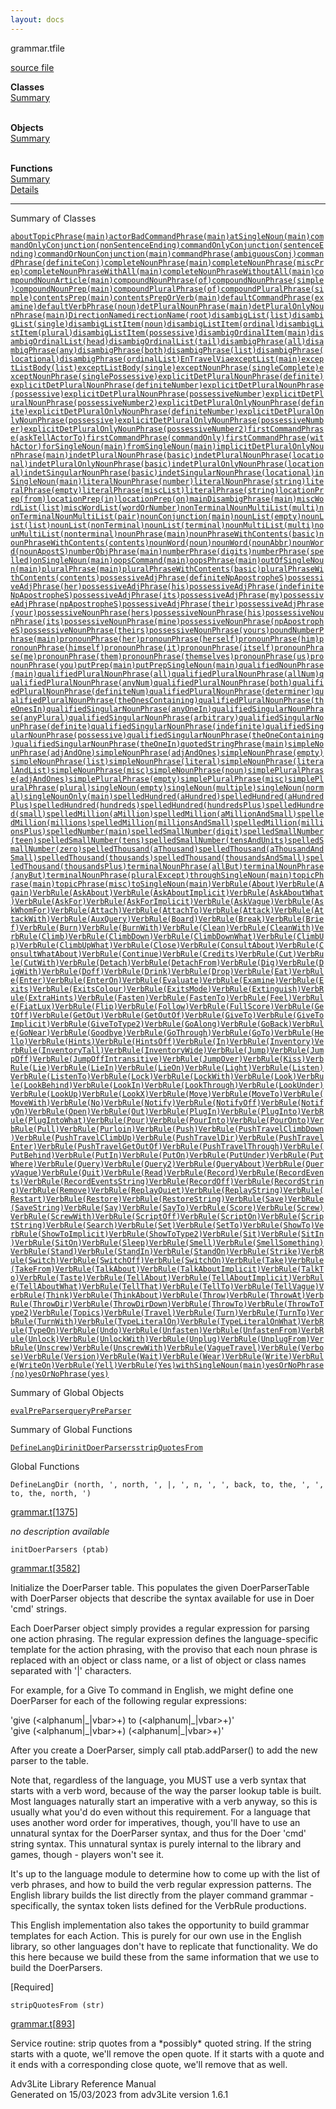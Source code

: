 ```yaml
---
layout: docs
---
```

<span class="title">grammar.t</span><span class="type">file</span>

[source file](../source/grammar.t.html)

**Classes**  
[Summary](#_ClassSummary_)  
 

**Objects**  
[Summary](#_ObjectSummary_)  
 

**Functions**  
[Summary](#_FunctionSummary_)  
[Details](#_Functions_)

<div class="fdesc">

------------------------------------------------------------------------

</div>

<span id="_ClassSummary_"></span>

<div class="mjhd">

<span class="hdln">Summary of Classes</span>  

</div>

[`aboutTopicPhrase(main)`](../object/aboutTopicPhrase(main).html)[`actorBadCommandPhrase(main)`](../object/actorBadCommandPhrase(main).html)[`atSingleNoun(main)`](../object/atSingleNoun(main).html)[`commandOnlyConjunction(nonSentenceEnding)`](../object/commandOnlyConjunction(nonSentenceEnding).html)[`commandOnlyConjunction(sentenceEnding)`](../object/commandOnlyConjunction(sentenceEnding).html)[`commandOrNounConjunction(main)`](../object/commandOrNounConjunction(main).html)[`commandPhrase(ambiguousConj)`](../object/commandPhrase(ambiguousConj).html)[`commandPhrase(definiteConj)`](../object/commandPhrase(definiteConj).html)[`completeNounPhrase(main)`](../object/completeNounPhrase(main).html)[`completeNounPhrase(miscPrep)`](../object/completeNounPhrase(miscPrep).html)[`completeNounPhraseWithAll(main)`](../object/completeNounPhraseWithAll(main).html)[`completeNounPhraseWithoutAll(main)`](../object/completeNounPhraseWithoutAll(main).html)[`compoundNounArticle(main)`](../object/compoundNounArticle(main).html)[`compoundNounPhrase(of)`](../object/compoundNounPhrase(of).html)[`compoundNounPhrase(simple)`](../object/compoundNounPhrase(simple).html)[`compoundNounPrep(main)`](../object/compoundNounPrep(main).html)[`compoundPluralPhrase(of)`](../object/compoundPluralPhrase(of).html)[`compoundPluralPhrase(simple)`](../object/compoundPluralPhrase(simple).html)[`contentsPrep(main)`](../object/contentsPrep(main).html)[`contentsPrepOrVerb(main)`](../object/contentsPrepOrVerb(main).html)[`defaultCommandPhrase(examine)`](../object/defaultCommandPhrase(examine).html)[`defaultVerbPhrase(noun)`](../object/defaultVerbPhrase(noun).html)[`detPluralNounPhrase(main)`](../object/detPluralNounPhrase(main).html)[`detPluralOnlyNounPhrase(main)`](../object/detPluralOnlyNounPhrase(main).html)[`DirectionName`](../object/DirectionName.html)[`directionName(root)`](../object/directionName(root).html)[`disambigList(list)`](../object/disambigList(list).html)[`disambigList(single)`](../object/disambigList(single).html)[`disambigListItem(noun)`](../object/disambigListItem(noun).html)[`disambigListItem(ordinal)`](../object/disambigListItem(ordinal).html)[`disambigListItem(plural)`](../object/disambigListItem(plural).html)[`disambigListItem(possessive)`](../object/disambigListItem(possessive).html)[`disambigOrdinalItem(main)`](../object/disambigOrdinalItem(main).html)[`disambigOrdinalList(head)`](../object/disambigOrdinalList(head).html)[`disambigOrdinalList(tail)`](../object/disambigOrdinalList(tail).html)[`disambigPhrase(all)`](../object/disambigPhrase(all).html)[`disambigPhrase(any)`](../object/disambigPhrase(any).html)[`disambigPhrase(both)`](../object/disambigPhrase(both).html)[`disambigPhrase(list)`](../object/disambigPhrase(list).html)[`disambigPhrase(locational)`](../object/disambigPhrase(locational).html)[`disambigPhrase(ordinalList)`](../object/disambigPhrase(ordinalList).html)[`EnTravelVia`](../object/EnTravelVia.html)[`exceptList(main)`](../object/exceptList(main).html)[`exceptListBody(list)`](../object/exceptListBody(list).html)[`exceptListBody(single)`](../object/exceptListBody(single).html)[`exceptNounPhrase(singleComplete)`](../object/exceptNounPhrase(singleComplete).html)[`exceptNounPhrase(singlePossessive)`](../object/exceptNounPhrase(singlePossessive).html)[`explicitDetPluralNounPhrase(definite)`](../object/explicitDetPluralNounPhrase(definite).html)[`explicitDetPluralNounPhrase(definiteNumber)`](../object/explicitDetPluralNounPhrase(definiteNumber).html)[`explicitDetPluralNounPhrase(possessive)`](../object/explicitDetPluralNounPhrase(possessive).html)[`explicitDetPluralNounPhrase(possessiveNumber)`](../object/explicitDetPluralNounPhrase(possessiveNumber).html)[`explicitDetPluralNounPhrase(possessiveNumber2)`](../object/explicitDetPluralNounPhrase(possessiveNumber2).html)[`explicitDetPluralOnlyNounPhrase(definite)`](../object/explicitDetPluralOnlyNounPhrase(definite).html)[`explicitDetPluralOnlyNounPhrase(definiteNumber)`](../object/explicitDetPluralOnlyNounPhrase(definiteNumber).html)[`explicitDetPluralOnlyNounPhrase(possessive)`](../object/explicitDetPluralOnlyNounPhrase(possessive).html)[`explicitDetPluralOnlyNounPhrase(possessiveNumber)`](../object/explicitDetPluralOnlyNounPhrase(possessiveNumber).html)[`explicitDetPluralOnlyNounPhrase(possessiveNumber2)`](../object/explicitDetPluralOnlyNounPhrase(possessiveNumber2).html)[`firstCommandPhrase(askTellActorTo)`](../object/firstCommandPhrase(askTellActorTo).html)[`firstCommandPhrase(commandOnly)`](../object/firstCommandPhrase(commandOnly).html)[`firstCommandPhrase(withActor)`](../object/firstCommandPhrase(withActor).html)[`forSingleNoun(main)`](../object/forSingleNoun(main).html)[`fromSingleNoun(main)`](../object/fromSingleNoun(main).html)[`implicitDetPluralOnlyNounPhrase(main)`](../object/implicitDetPluralOnlyNounPhrase(main).html)[`indetPluralNounPhrase(basic)`](../object/indetPluralNounPhrase(basic).html)[`indetPluralNounPhrase(locational)`](../object/indetPluralNounPhrase(locational).html)[`indetPluralOnlyNounPhrase(basic)`](../object/indetPluralOnlyNounPhrase(basic).html)[`indetPluralOnlyNounPhrase(locational)`](../object/indetPluralOnlyNounPhrase(locational).html)[`indetSingularNounPhrase(basic)`](../object/indetSingularNounPhrase(basic).html)[`indetSingularNounPhrase(locational)`](../object/indetSingularNounPhrase(locational).html)[`inSingleNoun(main)`](../object/inSingleNoun(main).html)[`literalNounPhrase(number)`](../object/literalNounPhrase(number).html)[`literalNounPhrase(string)`](../object/literalNounPhrase(string).html)[`literalPhrase(empty)`](../object/literalPhrase(empty).html)[`literalPhrase(miscList)`](../object/literalPhrase(miscList).html)[`literalPhrase(string)`](../object/literalPhrase(string).html)[`locationPrep(from)`](../object/locationPrep(from).html)[`locationPrep(in)`](../object/locationPrep(in).html)[`locationPrep(on)`](../object/locationPrep(on).html)[`mainDisambigPhrase(main)`](../object/mainDisambigPhrase(main).html)[`miscWordList(list)`](../object/miscWordList(list).html)[`miscWordList(wordOrNumber)`](../object/miscWordList(wordOrNumber).html)[`nonTerminalNounMultiList(multi)`](../object/nonTerminalNounMultiList(multi).html)[`nonTerminalNounMultiList(pair)`](../object/nonTerminalNounMultiList(pair).html)[`nounConjunction(main)`](../object/nounConjunction(main).html)[`nounList(empty)`](../object/nounList(empty).html)[`nounList(list)`](../object/nounList(list).html)[`nounList(nonTerminal)`](../object/nounList(nonTerminal).html)[`nounList(terminal)`](../object/nounList(terminal).html)[`nounMultiList(multi)`](../object/nounMultiList(multi).html)[`nounMultiList(nonterminal)`](../object/nounMultiList(nonterminal).html)[`nounPhrase(main)`](../object/nounPhrase(main).html)[`nounPhraseWithContents(basic)`](../object/nounPhraseWithContents(basic).html)[`nounPhraseWithContents(contents)`](../object/nounPhraseWithContents(contents).html)[`nounWord(noun)`](../object/nounWord(noun).html)[`nounWord(nounAbbr)`](../object/nounWord(nounAbbr).html)[`nounWord(nounApostS)`](../object/nounWord(nounApostS).html)[`numberObjPhrase(main)`](../object/numberObjPhrase(main).html)[`numberPhrase(digits)`](../object/numberPhrase(digits).html)[`numberPhrase(spelled)`](../object/numberPhrase(spelled).html)[`onSingleNoun(main)`](../object/onSingleNoun(main).html)[`oopsCommand(main)`](../object/oopsCommand(main).html)[`oopsPhrase(main)`](../object/oopsPhrase(main).html)[`outOfSingleNoun(main)`](../object/outOfSingleNoun(main).html)[`pluralPhrase(main)`](../object/pluralPhrase(main).html)[`pluralPhraseWithContents(basic)`](../object/pluralPhraseWithContents(basic).html)[`pluralPhraseWithContents(contents)`](../object/pluralPhraseWithContents(contents).html)[`possessiveAdjPhrase(definiteNpApostropheS)`](../object/possessiveAdjPhrase(definiteNpApostropheS).html)[`possessiveAdjPhrase(her)`](../object/possessiveAdjPhrase(her).html)[`possessiveAdjPhrase(his)`](../object/possessiveAdjPhrase(his).html)[`possessiveAdjPhrase(indefiniteNpApostropheS)`](../object/possessiveAdjPhrase(indefiniteNpApostropheS).html)[`possessiveAdjPhrase(its)`](../object/possessiveAdjPhrase(its).html)[`possessiveAdjPhrase(my)`](../object/possessiveAdjPhrase(my).html)[`possessiveAdjPhrase(npApostropheS)`](../object/possessiveAdjPhrase(npApostropheS).html)[`possessiveAdjPhrase(their)`](../object/possessiveAdjPhrase(their).html)[`possessiveAdjPhrase(your)`](../object/possessiveAdjPhrase(your).html)[`possessiveNounPhrase(hers)`](../object/possessiveNounPhrase(hers).html)[`possessiveNounPhrase(his)`](../object/possessiveNounPhrase(his).html)[`possessiveNounPhrase(its)`](../object/possessiveNounPhrase(its).html)[`possessiveNounPhrase(mine)`](../object/possessiveNounPhrase(mine).html)[`possessiveNounPhrase(npApostropheS)`](../object/possessiveNounPhrase(npApostropheS).html)[`possessiveNounPhrase(theirs)`](../object/possessiveNounPhrase(theirs).html)[`possessiveNounPhrase(yours)`](../object/possessiveNounPhrase(yours).html)[`poundNumberPhrase(main)`](../object/poundNumberPhrase(main).html)[`pronounPhrase(her)`](../object/pronounPhrase(her).html)[`pronounPhrase(herself)`](../object/pronounPhrase(herself).html)[`pronounPhrase(him)`](../object/pronounPhrase(him).html)[`pronounPhrase(himself)`](../object/pronounPhrase(himself).html)[`pronounPhrase(it)`](../object/pronounPhrase(it).html)[`pronounPhrase(itself)`](../object/pronounPhrase(itself).html)[`pronounPhrase(me)`](../object/pronounPhrase(me).html)[`pronounPhrase(them)`](../object/pronounPhrase(them).html)[`pronounPhrase(themselves)`](../object/pronounPhrase(themselves).html)[`pronounPhrase(us)`](../object/pronounPhrase(us).html)[`pronounPhrase(you)`](../object/pronounPhrase(you).html)[`putPrep(main)`](../object/putPrep(main).html)[`putPrepSingleNoun(main)`](../object/putPrepSingleNoun(main).html)[`qualifiedNounPhrase(main)`](../object/qualifiedNounPhrase(main).html)[`qualifiedPluralNounPhrase(all)`](../object/qualifiedPluralNounPhrase(all).html)[`qualifiedPluralNounPhrase(allNum)`](../object/qualifiedPluralNounPhrase(allNum).html)[`qualifiedPluralNounPhrase(anyNum)`](../object/qualifiedPluralNounPhrase(anyNum).html)[`qualifiedPluralNounPhrase(both)`](../object/qualifiedPluralNounPhrase(both).html)[`qualifiedPluralNounPhrase(definiteNum)`](../object/qualifiedPluralNounPhrase(definiteNum).html)[`qualifiedPluralNounPhrase(determiner)`](../object/qualifiedPluralNounPhrase(determiner).html)[`qualifiedPluralNounPhrase(theOnesContaining)`](../object/qualifiedPluralNounPhrase(theOnesContaining).html)[`qualifiedPluralNounPhrase(theOnesIn)`](../object/qualifiedPluralNounPhrase(theOnesIn).html)[`qualifiedSingularNounPhrase(anyOneIn)`](../object/qualifiedSingularNounPhrase(anyOneIn).html)[`qualifiedSingularNounPhrase(anyPlural)`](../object/qualifiedSingularNounPhrase(anyPlural).html)[`qualifiedSingularNounPhrase(arbitrary)`](../object/qualifiedSingularNounPhrase(arbitrary).html)[`qualifiedSingularNounPhrase(definite)`](../object/qualifiedSingularNounPhrase(definite).html)[`qualifiedSingularNounPhrase(indefinite)`](../object/qualifiedSingularNounPhrase(indefinite).html)[`qualifiedSingularNounPhrase(possessive)`](../object/qualifiedSingularNounPhrase(possessive).html)[`qualifiedSingularNounPhrase(theOneContaining)`](../object/qualifiedSingularNounPhrase(theOneContaining).html)[`qualifiedSingularNounPhrase(theOneIn)`](../object/qualifiedSingularNounPhrase(theOneIn).html)[`quotedStringPhrase(main)`](../object/quotedStringPhrase(main).html)[`simpleNounPhrase(adjAndOne)`](../object/simpleNounPhrase(adjAndOne).html)[`simpleNounPhrase(adjAndOnes)`](../object/simpleNounPhrase(adjAndOnes).html)[`simpleNounPhrase(empty)`](../object/simpleNounPhrase(empty).html)[`simpleNounPhrase(list)`](../object/simpleNounPhrase(list).html)[`simpleNounPhrase(literal)`](../object/simpleNounPhrase(literal).html)[`simpleNounPhrase(literalAndList)`](../object/simpleNounPhrase(literalAndList).html)[`simpleNounPhrase(misc)`](../object/simpleNounPhrase(misc).html)[`simpleNounPhrase(noun)`](../object/simpleNounPhrase(noun).html)[`simplePluralPhrase(adjAndOnes)`](../object/simplePluralPhrase(adjAndOnes).html)[`simplePluralPhrase(empty)`](../object/simplePluralPhrase(empty).html)[`simplePluralPhrase(misc)`](../object/simplePluralPhrase(misc).html)[`simplePluralPhrase(plural)`](../object/simplePluralPhrase(plural).html)[`singleNoun(empty)`](../object/singleNoun(empty).html)[`singleNoun(multiple)`](../object/singleNoun(multiple).html)[`singleNoun(normal)`](../object/singleNoun(normal).html)[`singleNounOnly(main)`](../object/singleNounOnly(main).html)[`spelledHundred(aHundred)`](../object/spelledHundred(aHundred).html)[`spelledHundred(aHundredPlus)`](../object/spelledHundred(aHundredPlus).html)[`spelledHundred(hundreds)`](../object/spelledHundred(hundreds).html)[`spelledHundred(hundredsPlus)`](../object/spelledHundred(hundredsPlus).html)[`spelledHundred(small)`](../object/spelledHundred(small).html)[`spelledMillion(aMillion)`](../object/spelledMillion(aMillion).html)[`spelledMillion(aMillionAndSmall)`](../object/spelledMillion(aMillionAndSmall).html)[`spelledMillion(millions)`](../object/spelledMillion(millions).html)[`spelledMillion(millionsAndSmall)`](../object/spelledMillion(millionsAndSmall).html)[`spelledMillion(millionsPlus)`](../object/spelledMillion(millionsPlus).html)[`spelledNumber(main)`](../object/spelledNumber(main).html)[`spelledSmallNumber(digit)`](../object/spelledSmallNumber(digit).html)[`spelledSmallNumber(teen)`](../object/spelledSmallNumber(teen).html)[`spelledSmallNumber(tens)`](../object/spelledSmallNumber(tens).html)[`spelledSmallNumber(tensAndUnits)`](../object/spelledSmallNumber(tensAndUnits).html)[`spelledSmallNumber(zero)`](../object/spelledSmallNumber(zero).html)[`spelledThousand(aThousand)`](../object/spelledThousand(aThousand).html)[`spelledThousand(aThousandAndSmall)`](../object/spelledThousand(aThousandAndSmall).html)[`spelledThousand(thousands)`](../object/spelledThousand(thousands).html)[`spelledThousand(thousandsAndSmall)`](../object/spelledThousand(thousandsAndSmall).html)[`spelledThousand(thousandsPlus)`](../object/spelledThousand(thousandsPlus).html)[`terminalNounPhrase(allBut)`](../object/terminalNounPhrase(allBut).html)[`terminalNounPhrase(anyBut)`](../object/terminalNounPhrase(anyBut).html)[`terminalNounPhrase(pluralExcept)`](../object/terminalNounPhrase(pluralExcept).html)[`throughSingleNoun(main)`](../object/throughSingleNoun(main).html)[`topicPhrase(main)`](../object/topicPhrase(main).html)[`topicPhrase(misc)`](../object/topicPhrase(misc).html)[`toSingleNoun(main)`](../object/toSingleNoun(main).html)[`VerbRule(About)`](../object/VerbRule(About).html)[`VerbRule(Again)`](../object/VerbRule(Again).html)[`VerbRule(AskAbout)`](../object/VerbRule(AskAbout).html)[`VerbRule(AskAboutImplicit)`](../object/VerbRule(AskAboutImplicit).html)[`VerbRule(AskAboutWhat)`](../object/VerbRule(AskAboutWhat).html)[`VerbRule(AskFor)`](../object/VerbRule(AskFor).html)[`VerbRule(AskForImplicit)`](../object/VerbRule(AskForImplicit).html)[`VerbRule(AskVague)`](../object/VerbRule(AskVague).html)[`VerbRule(AskWhomFor)`](../object/VerbRule(AskWhomFor).html)[`VerbRule(Attach)`](../object/VerbRule(Attach).html)[`VerbRule(AttachTo)`](../object/VerbRule(AttachTo).html)[`VerbRule(Attack)`](../object/VerbRule(Attack).html)[`VerbRule(AttackWith)`](../object/VerbRule(AttackWith).html)[`VerbRule(AuxQuery)`](../object/VerbRule(AuxQuery).html)[`VerbRule(Board)`](../object/VerbRule(Board).html)[`VerbRule(Break)`](../object/VerbRule(Break).html)[`VerbRule(Brief)`](../object/VerbRule(Brief).html)[`VerbRule(Burn)`](../object/VerbRule(Burn).html)[`VerbRule(BurnWith)`](../object/VerbRule(BurnWith).html)[`VerbRule(Clean)`](../object/VerbRule(Clean).html)[`VerbRule(CleanWith)`](../object/VerbRule(CleanWith).html)[`VerbRule(Climb)`](../object/VerbRule(Climb).html)[`VerbRule(ClimbDown)`](../object/VerbRule(ClimbDown).html)[`VerbRule(ClimbDownWhat)`](../object/VerbRule(ClimbDownWhat).html)[`VerbRule(ClimbUp)`](../object/VerbRule(ClimbUp).html)[`VerbRule(ClimbUpWhat)`](../object/VerbRule(ClimbUpWhat).html)[`VerbRule(Close)`](../object/VerbRule(Close).html)[`VerbRule(ConsultAbout)`](../object/VerbRule(ConsultAbout).html)[`VerbRule(ConsultWhatAbout)`](../object/VerbRule(ConsultWhatAbout).html)[`VerbRule(Continue)`](../object/VerbRule(Continue).html)[`VerbRule(Credits)`](../object/VerbRule(Credits).html)[`VerbRule(Cut)`](../object/VerbRule(Cut).html)[`VerbRule(CutWith)`](../object/VerbRule(CutWith).html)[`VerbRule(Detach)`](../object/VerbRule(Detach).html)[`VerbRule(DetachFrom)`](../object/VerbRule(DetachFrom).html)[`VerbRule(Dig)`](../object/VerbRule(Dig).html)[`VerbRule(DigWith)`](../object/VerbRule(DigWith).html)[`VerbRule(Doff)`](../object/VerbRule(Doff).html)[`VerbRule(Drink)`](../object/VerbRule(Drink).html)[`VerbRule(Drop)`](../object/VerbRule(Drop).html)[`VerbRule(Eat)`](../object/VerbRule(Eat).html)[`VerbRule(Enter)`](../object/VerbRule(Enter).html)[`VerbRule(EnterOn)`](../object/VerbRule(EnterOn).html)[`VerbRule(Evaluate)`](../object/VerbRule(Evaluate).html)[`VerbRule(Examine)`](../object/VerbRule(Examine).html)[`VerbRule(Exits)`](../object/VerbRule(Exits).html)[`VerbRule(ExitsColour)`](../object/VerbRule(ExitsColour).html)[`VerbRule(ExitsMode)`](../object/VerbRule(ExitsMode).html)[`VerbRule(Extinguish)`](../object/VerbRule(Extinguish).html)[`VerbRule(ExtraHints)`](../object/VerbRule(ExtraHints).html)[`VerbRule(Fasten)`](../object/VerbRule(Fasten).html)[`VerbRule(FastenTo)`](../object/VerbRule(FastenTo).html)[`VerbRule(Feel)`](../object/VerbRule(Feel).html)[`VerbRule(FiatLux)`](../object/VerbRule(FiatLux).html)[`VerbRule(Flip)`](../object/VerbRule(Flip).html)[`VerbRule(Follow)`](../object/VerbRule(Follow).html)[`VerbRule(FullScore)`](../object/VerbRule(FullScore).html)[`VerbRule(GetOff)`](../object/VerbRule(GetOff).html)[`VerbRule(GetOut)`](../object/VerbRule(GetOut).html)[`VerbRule(GetOutOf)`](../object/VerbRule(GetOutOf).html)[`VerbRule(GiveTo)`](../object/VerbRule(GiveTo).html)[`VerbRule(GiveToImplicit)`](../object/VerbRule(GiveToImplicit).html)[`VerbRule(GiveToType2)`](../object/VerbRule(GiveToType2).html)[`VerbRule(GoAlong)`](../object/VerbRule(GoAlong).html)[`VerbRule(GoBack)`](../object/VerbRule(GoBack).html)[`VerbRule(GoNear)`](../object/VerbRule(GoNear).html)[`VerbRule(Goodbye)`](../object/VerbRule(Goodbye).html)[`VerbRule(GoThrough)`](../object/VerbRule(GoThrough).html)[`VerbRule(GoTo)`](../object/VerbRule(GoTo).html)[`VerbRule(Hello)`](../object/VerbRule(Hello).html)[`VerbRule(Hints)`](../object/VerbRule(Hints).html)[`VerbRule(HintsOff)`](../object/VerbRule(HintsOff).html)[`VerbRule(In)`](../object/VerbRule(In).html)[`VerbRule(Inventory)`](../object/VerbRule(Inventory).html)[`VerbRule(InventoryTall)`](../object/VerbRule(InventoryTall).html)[`VerbRule(InventoryWide)`](../object/VerbRule(InventoryWide).html)[`VerbRule(Jump)`](../object/VerbRule(Jump).html)[`VerbRule(JumpOff)`](../object/VerbRule(JumpOff).html)[`VerbRule(JumpOffIntransitive)`](../object/VerbRule(JumpOffIntransitive).html)[`VerbRule(JumpOver)`](../object/VerbRule(JumpOver).html)[`VerbRule(Kiss)`](../object/VerbRule(Kiss).html)[`VerbRule(Lie)`](../object/VerbRule(Lie).html)[`VerbRule(LieIn)`](../object/VerbRule(LieIn).html)[`VerbRule(LieOn)`](../object/VerbRule(LieOn).html)[`VerbRule(Light)`](../object/VerbRule(Light).html)[`VerbRule(Listen)`](../object/VerbRule(Listen).html)[`VerbRule(ListenTo)`](../object/VerbRule(ListenTo).html)[`VerbRule(Lock)`](../object/VerbRule(Lock).html)[`VerbRule(LockWith)`](../object/VerbRule(LockWith).html)[`VerbRule(Look)`](../object/VerbRule(Look).html)[`VerbRule(LookBehind)`](../object/VerbRule(LookBehind).html)[`VerbRule(LookIn)`](../object/VerbRule(LookIn).html)[`VerbRule(LookThrough)`](../object/VerbRule(LookThrough).html)[`VerbRule(LookUnder)`](../object/VerbRule(LookUnder).html)[`VerbRule(LookUp)`](../object/VerbRule(LookUp).html)[`VerbRule(LookX)`](../object/VerbRule(LookX).html)[`VerbRule(Move)`](../object/VerbRule(Move).html)[`VerbRule(MoveTo)`](../object/VerbRule(MoveTo).html)[`VerbRule(MoveWith)`](../object/VerbRule(MoveWith).html)[`VerbRule(No)`](../object/VerbRule(No).html)[`VerbRule(Notify)`](../object/VerbRule(Notify).html)[`VerbRule(NotifyOff)`](../object/VerbRule(NotifyOff).html)[`VerbRule(NotifyOn)`](../object/VerbRule(NotifyOn).html)[`VerbRule(Open)`](../object/VerbRule(Open).html)[`VerbRule(Out)`](../object/VerbRule(Out).html)[`VerbRule(PlugIn)`](../object/VerbRule(PlugIn).html)[`VerbRule(PlugInto)`](../object/VerbRule(PlugInto).html)[`VerbRule(PlugIntoWhat)`](../object/VerbRule(PlugIntoWhat).html)[`VerbRule(Pour)`](../object/VerbRule(Pour).html)[`VerbRule(PourInto)`](../object/VerbRule(PourInto).html)[`VerbRule(PourOnto)`](../object/VerbRule(PourOnto).html)[`VerbRule(Pull)`](../object/VerbRule(Pull).html)[`VerbRule(Purloin)`](../object/VerbRule(Purloin).html)[`VerbRule(Push)`](../object/VerbRule(Push).html)[`VerbRule(PushTravelClimbDown)`](../object/VerbRule(PushTravelClimbDown).html)[`VerbRule(PushTravelClimbUp)`](../object/VerbRule(PushTravelClimbUp).html)[`VerbRule(PushTravelDir)`](../object/VerbRule(PushTravelDir).html)[`VerbRule(PushTravelEnter)`](../object/VerbRule(PushTravelEnter).html)[`VerbRule(PushTravelGetOutOf)`](../object/VerbRule(PushTravelGetOutOf).html)[`VerbRule(PushTravelThrough)`](../object/VerbRule(PushTravelThrough).html)[`VerbRule(PutBehind)`](../object/VerbRule(PutBehind).html)[`VerbRule(PutIn)`](../object/VerbRule(PutIn).html)[`VerbRule(PutOn)`](../object/VerbRule(PutOn).html)[`VerbRule(PutUnder)`](../object/VerbRule(PutUnder).html)[`VerbRule(PutWhere)`](../object/VerbRule(PutWhere).html)[`VerbRule(Query)`](../object/VerbRule(Query).html)[`VerbRule(Query2)`](../object/VerbRule(Query2).html)[`VerbRule(QueryAbout)`](../object/VerbRule(QueryAbout).html)[`VerbRule(QueryVague)`](../object/VerbRule(QueryVague).html)[`VerbRule(Quit)`](../object/VerbRule(Quit).html)[`VerbRule(Read)`](../object/VerbRule(Read).html)[`VerbRule(Record)`](../object/VerbRule(Record).html)[`VerbRule(RecordEvents)`](../object/VerbRule(RecordEvents).html)[`VerbRule(RecordEventsString)`](../object/VerbRule(RecordEventsString).html)[`VerbRule(RecordOff)`](../object/VerbRule(RecordOff).html)[`VerbRule(RecordString)`](../object/VerbRule(RecordString).html)[`VerbRule(Remove)`](../object/VerbRule(Remove).html)[`VerbRule(ReplayQuiet)`](../object/VerbRule(ReplayQuiet).html)[`VerbRule(ReplayString)`](../object/VerbRule(ReplayString).html)[`VerbRule(Restart)`](../object/VerbRule(Restart).html)[`VerbRule(Restore)`](../object/VerbRule(Restore).html)[`VerbRule(RestoreString)`](../object/VerbRule(RestoreString).html)[`VerbRule(Save)`](../object/VerbRule(Save).html)[`VerbRule(SaveString)`](../object/VerbRule(SaveString).html)[`VerbRule(Say)`](../object/VerbRule(Say).html)[`VerbRule(SayTo)`](../object/VerbRule(SayTo).html)[`VerbRule(Score)`](../object/VerbRule(Score).html)[`VerbRule(Screw)`](../object/VerbRule(Screw).html)[`VerbRule(ScrewWith)`](../object/VerbRule(ScrewWith).html)[`VerbRule(ScriptOff)`](../object/VerbRule(ScriptOff).html)[`VerbRule(ScriptOn)`](../object/VerbRule(ScriptOn).html)[`VerbRule(ScriptString)`](../object/VerbRule(ScriptString).html)[`VerbRule(Search)`](../object/VerbRule(Search).html)[`VerbRule(Set)`](../object/VerbRule(Set).html)[`VerbRule(SetTo)`](../object/VerbRule(SetTo).html)[`VerbRule(ShowTo)`](../object/VerbRule(ShowTo).html)[`VerbRule(ShowToImplicit)`](../object/VerbRule(ShowToImplicit).html)[`VerbRule(ShowToType2)`](../object/VerbRule(ShowToType2).html)[`VerbRule(Sit)`](../object/VerbRule(Sit).html)[`VerbRule(SitIn)`](../object/VerbRule(SitIn).html)[`VerbRule(SitOn)`](../object/VerbRule(SitOn).html)[`VerbRule(Sleep)`](../object/VerbRule(Sleep).html)[`VerbRule(Smell)`](../object/VerbRule(Smell).html)[`VerbRule(SmellSomething)`](../object/VerbRule(SmellSomething).html)[`VerbRule(Stand)`](../object/VerbRule(Stand).html)[`VerbRule(StandIn)`](../object/VerbRule(StandIn).html)[`VerbRule(StandOn)`](../object/VerbRule(StandOn).html)[`VerbRule(Strike)`](../object/VerbRule(Strike).html)[`VerbRule(Switch)`](../object/VerbRule(Switch).html)[`VerbRule(SwitchOff)`](../object/VerbRule(SwitchOff).html)[`VerbRule(SwitchOn)`](../object/VerbRule(SwitchOn).html)[`VerbRule(Take)`](../object/VerbRule(Take).html)[`VerbRule(TakeFrom)`](../object/VerbRule(TakeFrom).html)[`VerbRule(TalkAbout)`](../object/VerbRule(TalkAbout).html)[`VerbRule(TalkAboutImplicit)`](../object/VerbRule(TalkAboutImplicit).html)[`VerbRule(TalkTo)`](../object/VerbRule(TalkTo).html)[`VerbRule(Taste)`](../object/VerbRule(Taste).html)[`VerbRule(TellAbout)`](../object/VerbRule(TellAbout).html)[`VerbRule(TellAboutImplicit)`](../object/VerbRule(TellAboutImplicit).html)[`VerbRule(TellAboutWhat)`](../object/VerbRule(TellAboutWhat).html)[`VerbRule(TellThat)`](../object/VerbRule(TellThat).html)[`VerbRule(TellTo)`](../object/VerbRule(TellTo).html)[`VerbRule(TellVague)`](../object/VerbRule(TellVague).html)[`VerbRule(Think)`](../object/VerbRule(Think).html)[`VerbRule(ThinkAbout)`](../object/VerbRule(ThinkAbout).html)[`VerbRule(Throw)`](../object/VerbRule(Throw).html)[`VerbRule(ThrowAt)`](../object/VerbRule(ThrowAt).html)[`VerbRule(ThrowDir)`](../object/VerbRule(ThrowDir).html)[`VerbRule(ThrowDirDown)`](../object/VerbRule(ThrowDirDown).html)[`VerbRule(ThrowTo)`](../object/VerbRule(ThrowTo).html)[`VerbRule(ThrowToType2)`](../object/VerbRule(ThrowToType2).html)[`VerbRule(Topics)`](../object/VerbRule(Topics).html)[`VerbRule(Travel)`](../object/VerbRule(Travel).html)[`VerbRule(Turn)`](../object/VerbRule(Turn).html)[`VerbRule(TurnTo)`](../object/VerbRule(TurnTo).html)[`VerbRule(TurnWith)`](../object/VerbRule(TurnWith).html)[`VerbRule(TypeLiteralOn)`](../object/VerbRule(TypeLiteralOn).html)[`VerbRule(TypeLiteralOnWhat)`](../object/VerbRule(TypeLiteralOnWhat).html)[`VerbRule(TypeOn)`](../object/VerbRule(TypeOn).html)[`VerbRule(Undo)`](../object/VerbRule(Undo).html)[`VerbRule(Unfasten)`](../object/VerbRule(Unfasten).html)[`VerbRule(UnfastenFrom)`](../object/VerbRule(UnfastenFrom).html)[`VerbRule(Unlock)`](../object/VerbRule(Unlock).html)[`VerbRule(UnlockWith)`](../object/VerbRule(UnlockWith).html)[`VerbRule(Unplug)`](../object/VerbRule(Unplug).html)[`VerbRule(UnplugFrom)`](../object/VerbRule(UnplugFrom).html)[`VerbRule(Unscrew)`](../object/VerbRule(Unscrew).html)[`VerbRule(UnscrewWith)`](../object/VerbRule(UnscrewWith).html)[`VerbRule(VagueTravel)`](../object/VerbRule(VagueTravel).html)[`VerbRule(Verbose)`](../object/VerbRule(Verbose).html)[`VerbRule(Version)`](../object/VerbRule(Version).html)[`VerbRule(Wait)`](../object/VerbRule(Wait).html)[`VerbRule(Wear)`](../object/VerbRule(Wear).html)[`VerbRule(Write)`](../object/VerbRule(Write).html)[`VerbRule(WriteOn)`](../object/VerbRule(WriteOn).html)[`VerbRule(Yell)`](../object/VerbRule(Yell).html)[`VerbRule(Yes)`](../object/VerbRule(Yes).html)[`withSingleNoun(main)`](../object/withSingleNoun(main).html)[`yesOrNoPhrase(no)`](../object/yesOrNoPhrase(no).html)[`yesOrNoPhrase(yes)`](../object/yesOrNoPhrase(yes).html)
<span id="_ObjectSummary_"></span>

<div class="mjhd">

<span class="hdln">Summary of Global Objects</span>  

</div>

[`evalPreParser`](../object/evalPreParser.html)[`queryPreParser`](../object/queryPreParser.html)
<span id="FunctionSummary_"></span>

<div class="mjhd">

<span class="hdln">Summary of Global Functions</span>  

</div>

[`DefineLangDir`](#DefineLangDir)[`initDoerParsers`](#initDoerParsers)[`stripQuotesFrom`](#stripQuotesFrom)

<span id="_Functions_"></span>

<div class="mjhd">

<span class="hdln">Global Functions</span>  

</div>

<span id="DefineLangDir"></span>

`DefineLangDir (north, ', north, ', |, ', n, ', ', back, to, the, ', ', to, the, north, ')`

[grammar.t](../file/grammar.t.html)\[[1375](../source/grammar.t.html#1375)\]

<div class="desc">

*no description available*

</div>

<span id="initDoerParsers"></span>

`initDoerParsers (ptab)`

[grammar.t](../file/grammar.t.html)\[[3582](../source/grammar.t.html#3582)\]

<div class="desc">

Initialize the DoerParser table. This populates the given
DoerParserTable with DoerParser objects that describe the syntax
available for use in Doer 'cmd' strings.

Each DoerParser object simply provides a regular expression for parsing
one action phrasing. The regular expression defines the
language-specific template for the action phrasing, with the proviso
that each noun phrase is replaced with an object or class name, or a
list of object or class names separated with '\|' characters.

For example, for a Give To command in English, we might define one
DoerParser for each of the following regular expressions:

  
'give (\<alphanum\|\_\|vbar\>+) to (\<alphanum\|\_\|vbar\>+)'  
'give (\<alphanum\|\_\|vbar\>+) (\<alphanum\|\_\|vbar\>+)'

After you create a DoerParser, simply call ptab.addParser() to add the
new parser to the table.

Note that, regardless of the language, you MUST use a verb syntax that
starts with a verb word, because of the way the parser lookup table is
built. Most languages naturally start an imperative with a verb anyway,
so this is usually what you'd do even without this requirement. For a
language that uses another word order for imperatives, though, you'll
have to use an unnatural syntax for the DoerParser syntax, and thus for
the Doer 'cmd' string syntax. This unnatural syntax is purely internal
to the library and games, though - players won't see it.

It's up to the language module to determine how to come up with the list
of verb phrases, and how to build the verb regular expression patterns.
The English library builds the list directly from the player command
grammar - specifically, the syntax token lists defined for the VerbRule
productions.

This English implementation also takes the opportunity to build grammar
templates for each Action. This is purely for our own use in the English
library, so other languages don't have to replicate that functionality.
We do this here because we build these from the same information that we
use to build the DoerParsers.

\[Required\]

</div>

<span id="stripQuotesFrom"></span>

`stripQuotesFrom (str)`

[grammar.t](../file/grammar.t.html)\[[893](../source/grammar.t.html#893)\]

<div class="desc">

Service routine: strip quotes from a \*possibly\* quoted string. If the
string starts with a quote, we'll remove the open quote. If it starts
with a quote and it ends with a corresponding close quote, we'll remove
that as well.

</div>

<div class="ftr">

Adv3Lite Library Reference Manual  
Generated on 15/03/2023 from adv3Lite version 1.6.1

</div>
